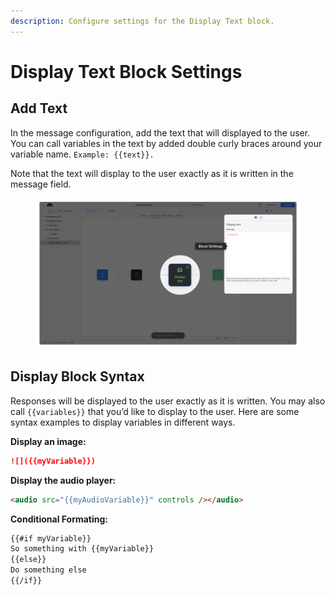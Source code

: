 ```yaml
---
description: Configure settings for the Display Text block.
---
```


# Display Text Block Settings

## Add Text&#x20;

In the message configuration, add the text that will displayed to the user. You can call variables in the text by added double curly braces around your variable name. `Example: {{text}}.`

Note that the text will display to the user exactly as it is written in the message field.&#x20;

<div data-full-width="true">

<figure><img src="../../.gitbook/assets/Display text.png" alt=""><figcaption></figcaption></figure>

</div>

## Display Block Syntax

Responses will be displayed to the user exactly as it is written. You may also call `{{variables}}` that you’d like to display to the user. Here are some syntax examples to display variables in different ways.

**Display an image:**

```markdown
![]({{myVariable}})
```

**Display the audio player:**

```markdown
<audio src="{{myAudioVariable}}" controls /></audio> 
```

**Conditional Formating:**

```markdown
{{#if myVariable}} 
So something with {{myVariable}}
{{else}}
Do something else
{{/if}}
```
